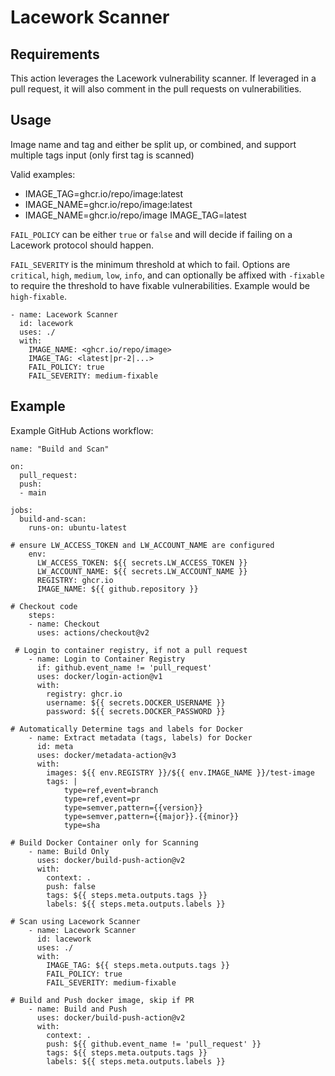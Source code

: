 # Lacework Scanner

## Requirements
This action leverages the Lacework vulnerability scanner.  If leveraged in a pull request, it will also comment in the pull requests
on vulnerabilities.

## Usage

Image name and tag and either be split up, or combined, and support multiple tags input (only first tag is scanned)

Valid examples:
* IMAGE_TAG=ghcr.io/repo/image:latest
* IMAGE_NAME=ghcr.io/repo/image:latest
* IMAGE_NAME=ghcr.io/repo/image IMAGE_TAG=latest

`FAIL_POLICY` can be either `true` or `false` and will decide if failing on a Lacework protocol should happen.

`FAIL_SEVERITY` is the minimum threshold at which to fail.  Options are `critical`, `high`, `medium`, `low`, `info`, and can
optionally be affixed with `-fixable` to require the threshold to have fixable vulnerabilities.  Example would be `high-fixable`.

```
- name: Lacework Scanner
  id: lacework
  uses: ./
  with:
    IMAGE_NAME: <ghcr.io/repo/image>
    IMAGE_TAG: <latest|pr-2|...>
    FAIL_POLICY: true
    FAIL_SEVERITY: medium-fixable
```

## Example

Example GitHub Actions workflow:

```
name: "Build and Scan"

on:
  pull_request:
  push:
  - main

jobs:
  build-and-scan:
    runs-on: ubuntu-latest

# ensure LW_ACCESS_TOKEN and LW_ACCOUNT_NAME are configured
    env:
      LW_ACCESS_TOKEN: ${{ secrets.LW_ACCESS_TOKEN }}
      LW_ACCOUNT_NAME: ${{ secrets.LW_ACCOUNT_NAME }}
      REGISTRY: ghcr.io
      IMAGE_NAME: ${{ github.repository }}

# Checkout code
    steps:
    - name: Checkout
      uses: actions/checkout@v2
 
 # Login to container registry, if not a pull request
    - name: Login to Container Registry
      if: github.event_name != 'pull_request'
      uses: docker/login-action@v1
      with:
        registry: ghcr.io
        username: ${{ secrets.DOCKER_USERNAME }}
        password: ${{ secrets.DOCKER_PASSWORD }}

# Automatically Determine tags and labels for Docker
    - name: Extract metadata (tags, labels) for Docker
      id: meta
      uses: docker/metadata-action@v3
      with:
        images: ${{ env.REGISTRY }}/${{ env.IMAGE_NAME }}/test-image
        tags: |
            type=ref,event=branch
            type=ref,event=pr
            type=semver,pattern={{version}}
            type=semver,pattern={{major}}.{{minor}}
            type=sha

# Build Docker Container only for Scanning            
    - name: Build Only
      uses: docker/build-push-action@v2
      with:
        context: .
        push: false
        tags: ${{ steps.meta.outputs.tags }}
        labels: ${{ steps.meta.outputs.labels }}

# Scan using Lacework Scanner
    - name: Lacework Scanner
      id: lacework
      uses: ./
      with:
        IMAGE_TAG: ${{ steps.meta.outputs.tags }}
        FAIL_POLICY: true
        FAIL_SEVERITY: medium-fixable

# Build and Push docker image, skip if PR
    - name: Build and Push
      uses: docker/build-push-action@v2
      with:
        context: .
        push: ${{ github.event_name != 'pull_request' }}
        tags: ${{ steps.meta.outputs.tags }}
        labels: ${{ steps.meta.outputs.labels }}
```